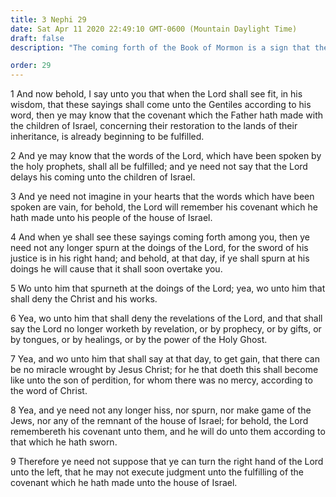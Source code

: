 ```yaml
---
title: 3 Nephi 29
date: Sat Apr 11 2020 22:49:10 GMT-0600 (Mountain Daylight Time)
draft: false
description: "The coming forth of the Book of Mormon is a sign that the Lord has commenced to gather Israel and fulfill His covenants—Those who reject His latter-day revelations and gifts will be cursed. About A.D. 34–35."

order: 29
---
```

    
1 And now behold, I say unto you that when the Lord shall see fit, in his wisdom, that these sayings shall come unto the Gentiles according to his word, then ye may know that the covenant which the Father hath made with the children of Israel, concerning their restoration to the lands of their inheritance, is already beginning to be fulfilled.

2 And ye may know that the words of the Lord, which have been spoken by the holy prophets, shall all be fulfilled; and ye need not say that the Lord delays his coming unto the children of Israel.

3 And ye need not imagine in your hearts that the words which have been spoken are vain, for behold, the Lord will remember his covenant which he hath made unto his people of the house of Israel.

4 And when ye shall see these sayings coming forth among you, then ye need not any longer spurn at the doings of the Lord, for the sword of his justice is in his right hand; and behold, at that day, if ye shall spurn at his doings he will cause that it shall soon overtake you.

5 Wo unto him that spurneth at the doings of the Lord; yea, wo unto him that shall deny the Christ and his works.

6 Yea, wo unto him that shall deny the revelations of the Lord, and that shall say the Lord no longer worketh by revelation, or by prophecy, or by gifts, or by tongues, or by healings, or by the power of the Holy Ghost.

7 Yea, and wo unto him that shall say at that day, to get gain, that there can be no miracle wrought by Jesus Christ; for he that doeth this shall become like unto the son of perdition, for whom there was no mercy, according to the word of Christ.

8 Yea, and ye need not any longer hiss, nor spurn, nor make game of the Jews, nor any of the remnant of the house of Israel; for behold, the Lord remembereth his covenant unto them, and he will do unto them according to that which he hath sworn.

9 Therefore ye need not suppose that ye can turn the right hand of the Lord unto the left, that he may not execute judgment unto the fulfilling of the covenant which he hath made unto the house of Israel.
